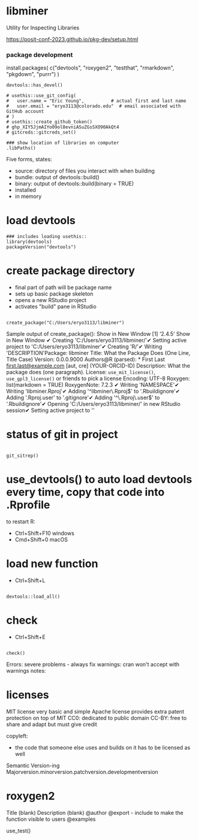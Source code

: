 # libminer

Utility for Inspecting Libraries

https://posit-conf-2023.github.io/pkg-dev/setup.html

### package development
install.packages(
  c("devtools", "roxygen2", "testthat", "rmarkdown", "pkgdown", "purrr")
)
```{r}
devtools::has_devel()

# usethis::use_git_config(
#   user.name = "Eric Young",          # actual first and last name
#   user.email = "eryo3113@colorado.edu"  # email associated with GitHub account
# )
# usethis::create_github_token()
# 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
# gitcreds::gitcreds_set()

### show location of libraries on computer
.libPaths()

```


Five forms, states:
- source: directory of files you interact with when building
- bundle: output of devtools::build()
- binary: output of devtools::build(binary = TRUE)
- installed
- in memory


# load devtools
```{r}
### includes loading usethis::
library(devtools)
packageVersion("devtools")

```

# create package directory

- final part of path will be package name
- sets up basic package skeleton
- opens a new RStudio project
- activates "build" pane in RStudio

```{r}

create_package("C:/Users/eryo3113/libminer")

```
Sample output of create_package():
Show in New Window
[1] ‘2.4.5’
Show in New Window
✔ Creating 'C:/Users/eryo3113/libminer/'✔ Setting active project to 'C:/Users/eryo3113/libminer'✔ Creating 'R/'✔ Writing 'DESCRIPTION'Package: libminer
Title: What the Package Does (One Line, Title Case)
Version: 0.0.0.9000
Authors@R (parsed):
    * First Last <first.last@example.com> [aut, cre] (YOUR-ORCID-ID)
Description: What the package does (one paragraph).
License: `use_mit_license()`, `use_gpl3_license()` or friends to
    pick a license
Encoding: UTF-8
Roxygen: list(markdown = TRUE)
RoxygenNote: 7.2.3
✔ Writing 'NAMESPACE'✔ Writing 'libminer.Rproj'✔ Adding '^libminer\\.Rproj$' to '.Rbuildignore'✔ Adding '.Rproj.user' to '.gitignore'✔ Adding '^\\.Rproj\\.user\$' to '.Rbuildignore'✔ Opening 'C:/Users/eryo3113/libminer/' in new RStudio session✔ Setting active project to '<no active project>'

# status of git in project

```{r}

git_sitrep()

```

# use_devtools() to auto load devtools every time, copy that code into .Rprofile

to restart R:

- Ctrl+Shift+F10 windows
- Cmd+Shift+0 macOS

# load new function

- Ctrl+Shift+L

```{r}

devtools::load_all()

```

# check

- Ctrl+Shift+E

```{r}

check()

```

Errors: severe problems - always fix
warnings: cran won't accept with warnings
notes:

# licenses

MIT license very basic and simple
Apache license provides extra patent protection on top of MIT
CC0: dedicated to public domain
CC-BY: free to share and adapt but must give credit

copyleft: 
  
  - the code that someone else uses and builds on it has to be licensed as well

Semantic Version-ing
Majorversion.minorversion.patchversion.developmentversion

# roxygen2

Title
(blank)
Description
(blank)
@author
@export - include to make the function visible to users
@examples



use_test()

